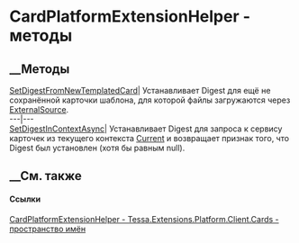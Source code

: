 # CardPlatformExtensionHelper - методы
##  __Методы
[SetDigestFromNewTemplatedCard](M_Tessa_Extensions_Platform_Client_Cards_CardPlatformExtensionHelper_SetDigestFromNewTemplatedCard.htm)|
Устанавливает Digest для ещё не сохранённой карточки шаблона, для которой
файлы загружаются через
[ExternalSource](P_Tessa_Cards_CardFile_ExternalSource.htm).  
---|---  
[SetDigestInContextAsync](M_Tessa_Extensions_Platform_Client_Cards_CardPlatformExtensionHelper_SetDigestInContextAsync.htm)|
Устанавливает Digest для запроса к сервису карточек из текущего контекста
[Current](P_Tessa_UI_UIContext_Current.htm) и возвращает признак того, что
Digest был установлен (хотя бы равным null).  
## __См. также
#### Ссылки
[CardPlatformExtensionHelper -
](T_Tessa_Extensions_Platform_Client_Cards_CardPlatformExtensionHelper.htm)
[Tessa.Extensions.Platform.Client.Cards - пространство
имён](N_Tessa_Extensions_Platform_Client_Cards.htm)
